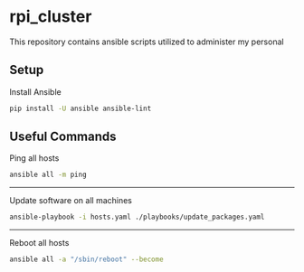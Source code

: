 # rpi_cluster

This repository contains ansible scripts utilized to administer my personal

## Setup

Install Ansible

```zsh
pip install -U ansible ansible-lint
```

## Useful Commands

Ping all hosts

```zsh
ansible all -m ping
```

----


Update software on all machines

```zsh
ansible-playbook -i hosts.yaml ./playbooks/update_packages.yaml
```

----

Reboot all hosts

```zsh
ansible all -a "/sbin/reboot" --become
```